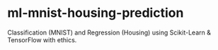 # ml-mnist-housing-prediction
Classification (MNIST) and Regression (Housing) using Scikit-Learn &amp; TensorFlow with ethics.
